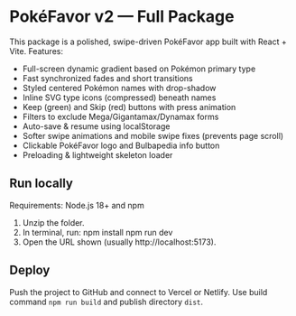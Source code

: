 # PokéFavor v2 — Full Package

This package is a polished, swipe-driven PokéFavor app built with React + Vite.
Features:
- Full-screen dynamic gradient based on Pokémon primary type
- Fast synchronized fades and short transitions
- Styled centered Pokémon names with drop-shadow
- Inline SVG type icons (compressed) beneath names
- Keep (green) and Skip (red) buttons with press animation
- Filters to exclude Mega/Gigantamax/Dynamax forms
- Auto-save & resume using localStorage
- Softer swipe animations and mobile swipe fixes (prevents page scroll)
- Clickable PokéFavor logo and Bulbapedia info button
- Preloading & lightweight skeleton loader

## Run locally
Requirements: Node.js 18+ and npm

1. Unzip the folder.
2. In terminal, run:
   npm install
   npm run dev
3. Open the URL shown (usually http://localhost:5173).

## Deploy
Push the project to GitHub and connect to Vercel or Netlify. Use build command `npm run build` and publish directory `dist`.
